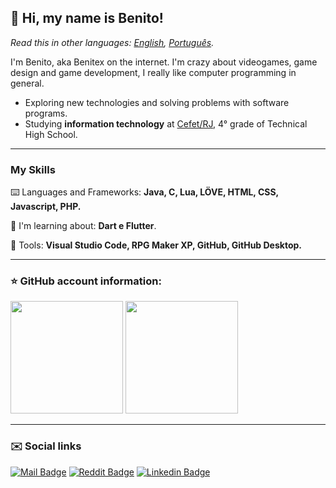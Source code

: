 ## 👋 Hi, my name is <strong>Benito!</strong>

*Read this in other languages: [English](README.eng.md), [Português](README.md).*

I'm Benito, aka Benitex on the internet. I'm crazy about videogames, game design and game development, I really like computer programming in general.

* Exploring new technologies and solving problems with software programs.
* Studying **information technology** at <a href="http://www.cefet-rj.br/">Cefet/RJ</a>, 4° grade of Technical High School.

---

### My Skills

⌨️ Languages and Frameworks: **Java, C, Lua, LÖVE, HTML, CSS, Javascript, PHP.**
 
📖 I'm learning about: **Dart e Flutter**.
 
🔧 Tools: **Visual Studio Code, RPG Maker XP, GitHub, GitHub Desktop.**

---

### ⭐ GitHub account information:

<img height="180em" src="https://github-readme-stats.vercel.app/api?username=Benitex&show_icons=true&layout=compactt"/> <img height="180em" src="https://github-readme-stats.vercel.app/api/top-langs/?username=Benitex&layout=compact&langscount=7&hide=ruby"/>

---

### ✉️ Social links

[![Mail Badge](https://img.shields.io/badge/Gmail-D14836?style=for-the-badge&logo=gmail&logoColor=white)](mailto:benitoapepe@yahoo.com.br)
[![Reddit Badge](https://img.shields.io/badge/Reddit-FF4500?style=for-the-badge&logo=reddit&logoColor=white)](https://www.reddit.com/user/Benitex_Gamer)
[![Linkedin Badge](https://img.shields.io/badge/LinkedIn-0077B5?style=for-the-badge&logo=linkedin&logoColor=white)](https://www.linkedin.com/in/benito-andr%C3%A9-pepe-08960519a/)
